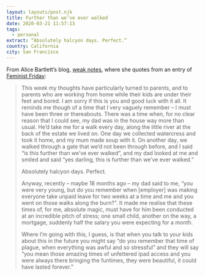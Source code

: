 ```yaml
---
layout: layouts/post.njk
title: Further than we’ve ever walked
date: 2020-03-21 11:57:13
tags:
  - personal
extract: “Absolutely halcyon days. Perfect.”
country: California
city: San Francisco
---
```


From Alice Bartlett’s blog, [weak notes](https://alicebartlett.co.uk/blog/weaknotes-810), where she quotes from an entry of [Feminist Friday](https://tinyletter.com/feministfriday/letters/feministfriday-episode-288-food-and-fun):

> This week my thoughts have particularly turned to parents, and to parents who are working from home while their kids are under their feet and bored. I am sorry if this is you and good luck with it all. It reminds me though of a time that I very vaguely remember – I must have been three or thereabouts. There was a time when, for no clear reason that I could see, my dad was in the house way more than usual. He’d take me for a walk every day, along the little river at the back of the estate we lived on. One day we collected watercress and took it home, and my mum made soup with it. On another day, we walked through a gate that we’d not been through before, and I said “is this further than we’ve ever walked”, and my dad looked at me and smiled and said “yes darling, this is further than we’ve ever walked.”
>
> Absolutely halcyon days. Perfect.
>
> Anyway, recently – maybe 18 months ago – my dad said to me, “you were very young, but do you remember when [employer] was making everyone take unpaid leave for two weeks at a time and me and you went on those walks along the burn?”. It made me realise that these times of, for me, absolute magic, must have for him been conducted at an incredible pitch of stress; one small child, another on the way, a mortgage, suddenly half the salary you were expecting for a month.
>
> Where I’m going with this, I guess, is that when you talk to your kids about this in the future you might say “do you remember that time of plague, when everything was awful and so stressful” and they will say “you mean those amazing times of unfettered ipad access and you were always there bringing the funtimes, they were beautiful, it could have lasted forever.”

